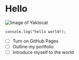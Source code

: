 # Hello
![Image of Yaktocat](https://octodex.github.com/images/yaktocat.png)
```
console.log("hello world!);
```
- [ ] Turn on GitHub Pages
- [ ] Outline my portfolio
- [ ] Introduce myself to the world
